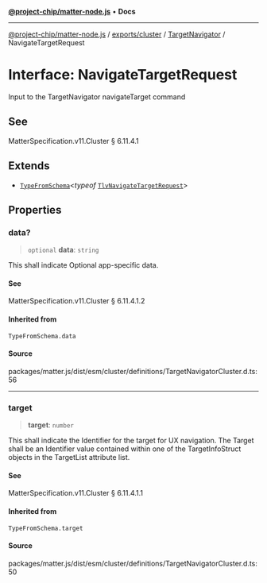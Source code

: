 [**@project-chip/matter-node.js**](../../../../../README.md) • **Docs**

***

[@project-chip/matter-node.js](../../../../../modules.md) / [exports/cluster](../../../README.md) / [TargetNavigator](../README.md) / NavigateTargetRequest

# Interface: NavigateTargetRequest

Input to the TargetNavigator navigateTarget command

## See

MatterSpecification.v11.Cluster § 6.11.4.1

## Extends

- [`TypeFromSchema`](../../../../tlv/README.md#typefromschemas)\<*typeof* [`TlvNavigateTargetRequest`](../README.md#tlvnavigatetargetrequest)\>

## Properties

### data?

> `optional` **data**: `string`

This shall indicate Optional app-specific data.

#### See

MatterSpecification.v11.Cluster § 6.11.4.1.2

#### Inherited from

`TypeFromSchema.data`

#### Source

packages/matter.js/dist/esm/cluster/definitions/TargetNavigatorCluster.d.ts:56

***

### target

> **target**: `number`

This shall indicate the Identifier for the target for UX navigation. The Target shall be an Identifier value
contained within one of the TargetInfoStruct objects in the TargetList attribute list.

#### See

MatterSpecification.v11.Cluster § 6.11.4.1.1

#### Inherited from

`TypeFromSchema.target`

#### Source

packages/matter.js/dist/esm/cluster/definitions/TargetNavigatorCluster.d.ts:50
